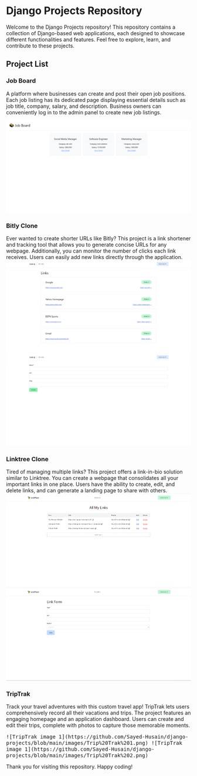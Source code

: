 # Django Projects Repository

Welcome to the Django Projects repository! This repository contains a collection of Django-based web applications, each designed to showcase different functionalities and features. Feel free to explore, learn, and contribute to these projects.

## Project List

### Job Board
A platform where businesses can create and post their open job positions. Each job listing has its dedicated page displaying essential details such as job title, company, salary, and description. Business owners can conveniently log in to the admin panel to create new job listings.

<kbd>
  
![Job board image](https://github.com/Sayed-Husain/django-projects/blob/main/images/jobs%20board.png)

</kbd>

### Bitly Clone
Ever wanted to create shorter URLs like Bitly? This project is a link shortener and tracking tool that allows you to generate concise URLs for any webpage. Additionally, you can monitor the number of clicks each link receives. Users can easily add new links directly through the application.
<kbd>
![Bitly Clone image 1](https://github.com/Sayed-Husain/django-projects/blob/main/images/bitly%20clone1.png)
</kbd>
<kbd>
![Bitly Clone image 2](https://github.com/Sayed-Husain/django-projects/blob/main/images/bitly%20clone2.png)
</kbd>

### Linktree Clone
Tired of managing multiple links? This project offers a link-in-bio solution similar to Linktree. You can create a webpage that consolidates all your important links in one place. Users have the ability to create, edit, and delete links, and can generate a landing page to share with others.
<kbd>
![Link Tree image 1](https://github.com/Sayed-Husain/django-projects/blob/main/images/linktree1.png)
</kbd>
<kbd>
![Link Tree image 1](https://github.com/Sayed-Husain/django-projects/blob/main/images/linktree2.png)
</kbd>


### TripTrak
Track your travel adventures with this custom travel app! TripTrak lets users comprehensively record all their vacations and trips. The project features an engaging homepage and an application dashboard. Users can create and edit their trips, complete with photos to capture those memorable moments.

<kbd>
![TripTrak image 1](https://github.com/Sayed-Husain/django-projects/blob/main/images/Trip%20Trak%201.png)
</kbd>
<kbd>
![TripTrak image 1](https://github.com/Sayed-Husain/django-projects/blob/main/images/Trip%20Trak%202.png)
</kbd>


Thank you for visiting this repository. Happy coding!
